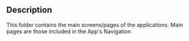 ## Description

This folder contains the main screens/pages of the applications.
Main pages are those included in the App's Navigation